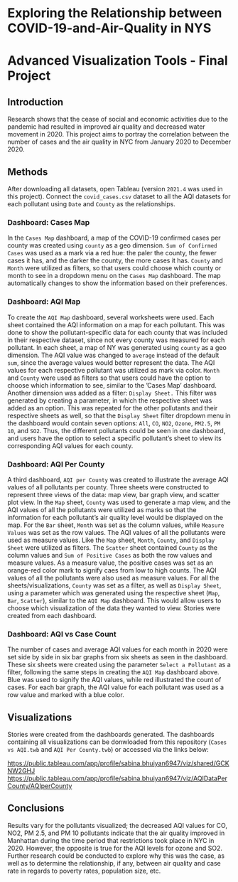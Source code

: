 # Exploring the Relationship between COVID-19-and-Air-Quality in NYS

# Advanced Visualization Tools - Final Project

## Introduction
Research shows that the cease of social and economic activities due to the pandemic had resulted in improved air quality and decreased water movement in 2020. This project aims to portray the correlation between the number of cases and the air quality in NYC from January 2020 to December 2020. 

## Methods
After downloading all datasets, open Tableau (version ```2021.4``` was used in this project). Connect the ```covid_cases.csv``` dataset to all the AQI datasets for each pollutant using ```Date``` and ```County``` as the relationships.

### Dashboard: Cases Map
In the ```Cases Map``` dashboard, a map of the COVID-19 confirmed cases per county was created using ```county``` as a geo dimension. ```Sum of Confirmed Cases``` was used as a mark via a red hue: the paler the county, the fewer cases it has, and the darker the county, the more cases it has. ```County``` and ```Month``` were utilized as filters, so that users could choose which county or month to see in a dropdown menu on the ```Cases Map``` dashboard. The map automatically changes to show the information based on their preferences.

### Dashboard: AQI Map
To create the ```AQI Map``` dashboard, several worksheets were used. Each sheet contained the AQI information on a map for each pollutant. This was done to show the pollutant-specific data for each county that was included in their respective dataset, since not every county was measured for each pollutant. In each sheet, a map
of NY was generated using ```county``` as a geo dimension. The AQI value was changed to ```average``` instead of the default ```sum```, since the average values would better represent the data. The AQI values for each respective pollutant was utilized as mark via color. ```Month``` and ```County``` were used as filters so that users could have the option to choose which information to see, similar to the ’Cases Map’ dashboard. Another dimension was added as a filter: ```Display Sheet.``` This filter was generated by creating a parameter, in which the respective sheet was added as an option. This was repeated for the other pollutants and their respective sheets as well, so that the ```Display Sheet``` filter dropdown menu in the dashboard would contain seven options: ```All```, ```CO```, ```NO2```, ```Ozone```, ```PM2.5```, ```PM 10```, and ```SO2```. Thus, the different pollutants could be seen in one dashboard, and users have the option to select a specific pollutant’s sheet to view its corresponding AQI values for each county.

### Dashboard: AQI Per County
A third dashboard, ```AQI per County``` was created to illustrate the average AQI values of all pollutants per county. Three sheets were constructed to represent three views of the data: map view, bar graph view, and scatter plot view. In the ```Map``` sheet, ```County``` was used to generate a map view, and the AQI values of all the pollutants were utilized as marks so that the information for each pollutant’s air quality level would be displayed on the map. For the ```Bar``` sheet, ```Month``` was set as the column values, while ```Measure Values``` was set as the row values. The AQI values of all the pollutants were used as measure values. Like the ```Map``` sheet, ```Month```, ```County```, and ```Display Sheet``` were utilized as filters. The ```Scatter``` sheet contained ```County``` as the column values and ```Sum of Positive Cases``` as both the row values and measure values. As a measure value, the positive cases was set as an orange-red color mark to signify caes from low to high counts. The AQI values of all the pollutants were also used as measure values. For all the sheets/visualizations, ```County``` was set as a filter, as well as ```Display Sheet```, using a parameter which was generated using the respective sheet (```Map```, ```Bar```, ```Scatter```), similar to the ```AQI Map``` dashboard. This would allow users to choose which visualization of the data they wanted to view. Stories were created from each dashboard.

### Dashboard: AQI vs Case Count
The number of cases and average AQI values for each month in 2020 were set side by side in six bar graphs from six sheets as seen in the dashboard. These six sheets were created using the parameter ```Select a Pollutant``` as a filter, following the same steps in creating the ```AQI Map``` dashboard above. Blue was used to signify the AQI values, while red illustrated the count of cases. For each bar graph, the AQI value for each pollutant was used as a row value and marked with a blue color. 

## Visualizations
Stories were created from the dashboards generated. The dashboards containing all visualizations can be donwloaded from this repository (```Cases vs AQI.twb``` and ```AQI Per County.twb```) or accessed via the links below:

https://public.tableau.com/app/profile/sabina.bhuiyan6947/viz/shared/GCKNW2GHJ
https://public.tableau.com/app/profile/sabina.bhuiyan6947/viz/AQIDataPerCounty/AQIperCounty

## Conclusions
Results vary for the pollutants visualized; the decreased AQI values for CO, NO2, PM 2.5, and PM 10 pollutants indicate that the air quality improved in Manhattan during the time period that restrictions took place in NYC in 2020. However, the opposite is true for the AQI levels for ozone and SO2. Further research could be conducted to explore why this was the case, as well as to determine the relationship, if any, between air quality and case rate in regards to poverty rates, population size, etc.


